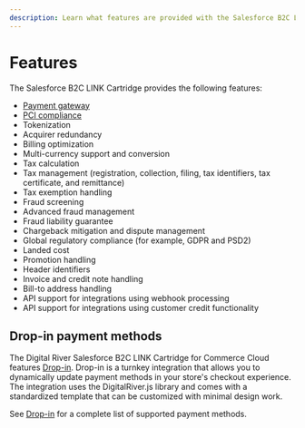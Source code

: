 ```yaml
---
description: Learn what features are provided with the Salesforce B2C LINK Cartridge.
---
```


# Features

The Salesforce B2C LINK Cartridge provides the following features:

* [Payment gateway](features.md#drop-in-payment-methods)
* [PCI compliance](general-workflow.md#privacy-and-payments-1)
* Tokenization
* Acquirer redundancy
* Billing optimization
* Multi-currency support and conversion
* Tax calculation
* Tax management (registration, collection, filing, tax identifiers, tax certificate, and remittance)
* Tax exemption handling
* Fraud screening
* Advanced fraud management
* Fraud liability guarantee
* Chargeback mitigation and dispute management
* Global regulatory compliance (for example, GDPR and PSD2)
* Landed cost
* Promotion handling
* Header identifiers
* Invoice and credit note handling
* Bill-to address handling
* API support for integrations using webhook processing
* API support for integrations using customer credit functionality

## Drop-in payment methods

The Digital River Salesforce B2C LINK Cartridge for Commerce Cloud features [Drop-in](https://docs.digitalriver.com/digital-river-api/payments/payment-integrations-1/drop-in). Drop-in is a turnkey integration that allows you to dynamically update payment methods in your store's checkout experience. The integration uses the DigitalRiver.js library and comes with a standardized template that can be customized with minimal design work.

See [Drop-in](https://docs.digitalriver.com/digital-river-api/payments/payment-integrations-1/drop-in) for a complete list of supported payment methods.
